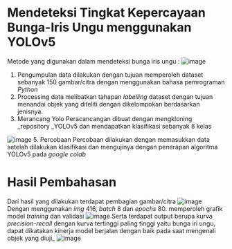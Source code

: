 # Mendeteksi Tingkat Kepercayaan Bunga-Iris Ungu menggunakan YOLOv5
Metode yang digunakan dalam mendeteksi bunga iris ungu :
![image](https://github.com/user-attachments/assets/5152613c-5788-44d3-89de-723744e9ab12)

1. Pengumpulan data dilakukan dengan tujuan memperoleh dataset sebanyak 150 gambar/citra dengan menggunakan bahasa pemrograman _Python_
2. Processing data melibatkan tahapan _labelling_ dataset dengan tujuan menandai objek yang diteliti dengan dikelompokan berdasarkan jenisnya.
3. Merancang Yolo
Peracancangan dibuat dengan mengkloning _repository _YOLOv5 dan mendapatkan klasifikasi sebanyak 8 kelas

![image](https://github.com/user-attachments/assets/cf141b35-a84d-4604-a235-f6c0cb6da14a)
5. Percobaan
Percobaan dilakukan dengan memasukkan data setelah dilakukan klasifikasi dan mengujinya dengan penerapan algoritma YOLOv5 pada _google colab_

# Hasil Pembahasan
Dari hasil yang dilakukan terdapat pembagian gambar/citra
![image](https://github.com/user-attachments/assets/0d4b1eac-fe65-4ff6-a89d-c12377c84ae2)
Dengan menggunakan _img_ 416, _batch_ 8 dan _epochs_ 80. memperoleh grafik model _training_ dan validasi
![image](https://github.com/user-attachments/assets/d3c782e5-3e5f-434e-a88f-a1188e00cd11)
Serta terdapat output berupa kurva _precision-recall_ dengan kurva tertinggi paling tinggi yaitu bunga iri ungu, dapat dikatakan kinerja model berjalan dengan baik pada saat mengenali objek yang diuji_
![image](https://github.com/user-attachments/assets/d326de3d-fa8a-4f67-8c80-939d80689256)
